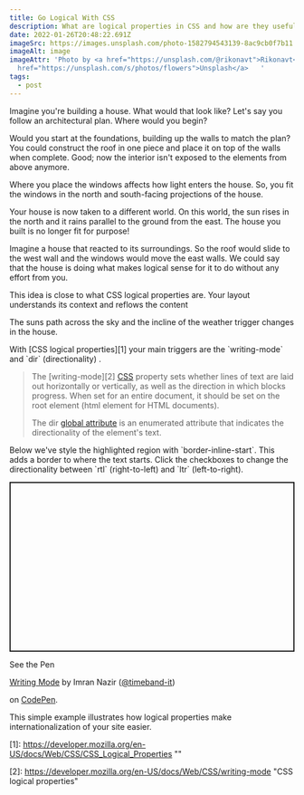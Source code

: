 ```yaml
---
title: Go Logical With CSS
description: What are logical properties in CSS and how are they useful?
date: 2022-01-26T20:48:22.691Z
imageSrc: https://images.unsplash.com/photo-1582794543139-8ac9cb0f7b11
imageAlt: image
imageAttr: 'Photo by <a href="https://unsplash.com/@rikonavt">Rikonavt</a> on <a
  href="https://unsplash.com/s/photos/flowers">Unsplash</a>   '
tags:
  - post
---
```

Imagine you're building a house. What would that look like? Let's say you follow an architectural plan. Where would you begin?

Would you start at the foundations, building up the walls to match the plan? You could construct the roof in one piece and place it on top of the walls when complete. Good; now the interior isn't exposed to the elements from above anymore.

Where you place the windows affects how light enters the house. So, you fit the windows in the north and south-facing projections of the house.



Your house is now taken to a different world. On this world, the sun rises in the north and it rains parallel to the ground from the east. The house you built is no longer fit for purpose!



Imagine a house that reacted to its surroundings. So the roof would slide to the west wall and the windows would move the east walls. We could say that the house is doing what makes logical sense for it to do without any effort from you.

This idea is close to what CSS logical properties are. Your layout understands its context and reflows the content

The suns path across the sky and the incline of the weather trigger changes in the house.

With \[CSS logical properties]\[1] your main triggers are the \`writing-mode\` and \`dir\` (directionality) .

> The \[writing-mode]\[2] [CSS](https://developer.mozilla.org/en-US/docs/Web/CSS) property sets whether lines of text are laid out horizontally or vertically, as well as the direction in which blocks progress. When set for an entire document, it should be set on the root element (html element for HTML documents).
>
> The dir [global attribute](https://developer.mozilla.org/en-US/docs/Web/HTML/Global_attributes) is an enumerated attribute that indicates the directionality of the element's text.

Below we've style the highlighted region with \`border-inline-start\`. This adds a border to where the text starts. Click the checkboxes to change the directionality between \`rtl\` (right-to-left) and \`ltr\` (left-to-right).



<p class="codepen" data-height="300" data-default-tab="html,result" data-slug-hash="xxPwgNp" data-user="timeband-it" style="height: 300px; box-sizing: border-box; display: flex; align-items: center; justify-content: center; border: 2px solid; margin: 1em 0; padding: 1em;">

<span>See the Pen <a href="https://codepen.io/timeband-it/pen/xxPwgNp">

Writing Mode</a> by Imran Nazir (<a href="https://codepen.io/timeband-it">@timeband-it</a>)

on <a href="https://codepen.io">CodePen</a>.</span>

</p>

<script async src="https://cpwebassets.codepen.io/assets/embed/ei.js"></script>

This simple example illustrates how logical properties make internationalization of your site easier.

\[1]: https://developer.mozilla.org/en-US/docs/Web/CSS/CSS_Logical_Properties ""

\[2]: https://developer.mozilla.org/en-US/docs/Web/CSS/writing-mode "CSS logical properties"